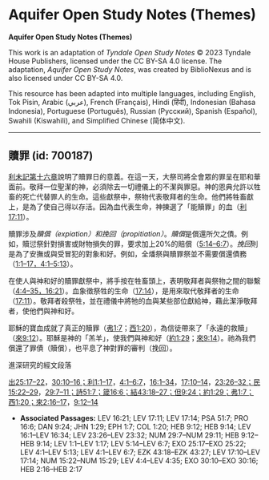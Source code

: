 # Aquifer Open Study Notes (Themes)

**Aquifer Open Study Notes (Themes)**

This work is an adaptation of *Tyndale Open Study Notes* © 2023 Tyndale House Publishers, licensed under the CC BY\-SA 4\.0 license. The adaptation, *Aquifer Open Study Notes*, was created by BiblioNexus and is also licensed under CC BY\-SA 4\.0\.

This resource has been adapted into multiple languages, including English, Tok Pisin, Arabic (عربي), French (Français), Hindi (हिंदी), Indonesian (Bahasa Indonesia), Portuguese (Português), Russian (Русский), Spanish (Español), Swahili (Kiswahili), and Simplified Chinese (简体中文).



--------------------------------

## 贖罪 (id: 700187)

[利未記第十六章](https://ref.ly/Lev16:1-Lev16:34)說明了贖罪日的意義。在這一天，大祭司將全會眾的罪呈在耶和華面前。敬拜一位聖潔的神，必須除去一切禮儀上的不潔與罪惡。神的恩典允許以牲畜的死亡代替罪人的生命。這些獻祭中，祭物代表敬拜者的生命。他們將牲畜獻上，是為了使自己得以存活。因為血代表生命，神揀選了「能贖罪」的血（[利17:11](https://ref.ly/Lev17:11)）。

贖罪涉及*贖償（expiation）*和*挽回（propitiation）*。*贖償*是償還所欠之債。例如，贖愆祭針對損害或財物損失的罪，要求加上20%的賠償（[5:14–6:7](https://ref.ly/Lev5:14-Lev6:7)）。*挽回*則是為了安撫或與受冒犯的對象和好。例如，全燔祭與贖罪祭並不需要償還債務（[1:1–17，](https://ref.ly/Lev1:1-Lev1:17)[4:1–5:13](https://ref.ly/Lev4:1-Lev5:13)）。

在使人與神和好的贖罪獻祭中，將手按在牲畜頭上，表明敬拜者與祭物之間的聯繫（[4:4–35，](https://ref.ly/Lev4:4-Lev4:35)[16:21](https://ref.ly/Lev16:21)）。血象徵祭牲的生命（[17:14](https://ref.ly/Lev17:14)），是用來取代敬拜者的生命（[17:11](https://ref.ly/Lev17:11)）。敬拜者殺祭牲，並在禮儀中將牠的血與某些部位獻給神，藉此潔淨敬拜者，使他們與神和好。

耶穌的寶血成就了真正的贖罪（[弗1:7](https://ref.ly/Eph1:7)；[西1:20](https://ref.ly/Col1:20)），為信徒帶來了「永遠的救贖」（[來9:12](https://ref.ly/Heb9:12)）。耶穌是神的「羔羊」，使我們與神和好（[約1:29](https://ref.ly/John1:29)；[來9:14](https://ref.ly/Heb9:14)）。祂為我們償還了罪債（贖償），也平息了神對罪的審判（挽回）。

進深研究的經文段落

[出25:17–22](https://ref.ly/Exod25:17-Exod25:22)，[30:10–16；](https://ref.ly/Exod30:10-Exod30:16)[利1:1–17](https://ref.ly/Lev1:1-Lev1:17)，[4:1–6:7](https://ref.ly/Lev4:1-Lev6:7)，[16:1–34](https://ref.ly/Lev16:1-Lev16:34)，[17:10–14](https://ref.ly/Lev17:10-Lev17:14)，[23:26–32；](https://ref.ly/Lev23:26-Lev23:32)[民15:22–29](https://ref.ly/Num15:22-Num15:29)，[29:7–11；](https://ref.ly/Num29:7-Num29:11)[詩51:7；](https://ref.ly/Ps51:7)[箴16:6；](https://ref.ly/Prov16:6)[結43:18–27；](https://ref.ly/Ezek43:18-Ezek43:27)[但9:24；](https://ref.ly/Dan9:24)[約1:29；](https://ref.ly/John1:29)[弗1:7；](https://ref.ly/Eph1:7)[西1:20；](https://ref.ly/Col1:20)[來2:16–17](https://ref.ly/Heb2:16-Heb2:17)，[9:12–14](https://ref.ly/Heb9:12-Heb9:14)

* **Associated Passages:** LEV 16:21; LEV 17:11; LEV 17:14; PSA 51:7; PRO 16:6; DAN 9:24; JHN 1:29; EPH 1:7; COL 1:20; HEB 9:12; HEB 9:14; LEV 16:1–LEV 16:34; LEV 23:26–LEV 23:32; NUM 29:7–NUM 29:11; HEB 9:12–HEB 9:14; LEV 1:1–LEV 1:17; LEV 5:14–LEV 6:7; EXO 25:17–EXO 25:22; LEV 4:1–LEV 5:13; LEV 4:1–LEV 6:7; EZK 43:18–EZK 43:27; LEV 17:10–LEV 17:14; NUM 15:22–NUM 15:29; LEV 4:4–LEV 4:35; EXO 30:10–EXO 30:16; HEB 2:16–HEB 2:17

